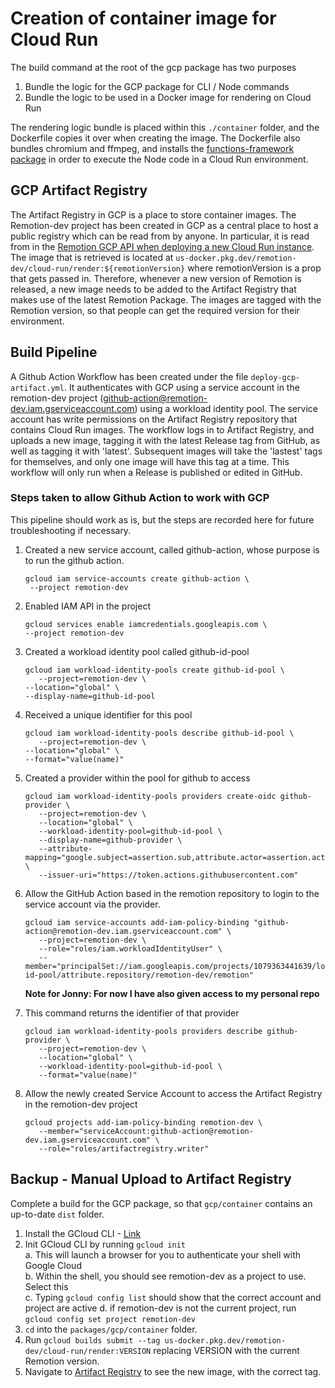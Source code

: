 # Creation of container image for Cloud Run

The build command at the root of the gcp package has two purposes

1. Bundle the logic for the GCP package for CLI / Node commands
2. Bundle the logic to be used in a Docker image for rendering on Cloud Run

The rendering logic bundle is placed within this `./container` folder, and the Dockerfile copies it over when creating the image.
The Dockerfile also bundles chromium and ffmpeg, and installs the [functions-framework package](https://cloud.google.com/functions/docs/functions-framework) in order to execute the Node code in a Cloud Run environment.

## GCP Artifact Registry

The Artifact Registry in GCP is a place to store container images. The Remotion-dev project has been created in GCP as a central place to host a public registry which can be read from by anyone. In particular, it is read from in the [Remotion GCP API when deploying a new Cloud Run instance](../src/api/deploy-new-cloud-run.ts). The image that is retrieved is located at `us-docker.pkg.dev/remotion-dev/cloud-run/render:${remotionVersion}` where remotionVersion is a prop that gets passed in. Therefore, whenever a new version of Remotion is released, a new image needs to be added to the Artifact Registry that makes use of the latest Remotion Package. The images are tagged with the Remotion version, so that people can get the required version for their environment.

## Build Pipeline

A Github Action Workflow has been created under the file `deploy-gcp-artifact.yml`. It authenticates with GCP using a service account in the remotion-dev project (github-action@remotion-dev.iam.gserviceaccount.com) using a workload identity pool. The service account has write permissions on the Artifact Registry repository that contains Cloud Run images. The workflow logs in to Artifact Registry, and uploads a new image, tagging it with the latest Release tag from GitHub, as well as tagging it with 'latest'. Subsequent images will take the 'lastest' tags for themselves, and only one image will have this tag at a time. This workflow will only run when a Release is published or edited in GitHub.

### Steps taken to allow Github Action to work with GCP

This pipeline should work as is, but the steps are recorded here for future troubleshooting if necessary.

1. Created a new service account, called github-action, whose purpose is to run the github action.
   ```
   gcloud iam service-accounts create github-action \
    --project remotion-dev
   ```
2. Enabled IAM API in the project

   ```
   gcloud services enable iamcredentials.googleapis.com \
   --project remotion-dev
   ```

3. Created a workload identity pool called github-id-pool

   ```
   gcloud iam workload-identity-pools create github-id-pool \
      --project=remotion-dev \
   --location="global" \
   --display-name=github-id-pool

   ```

4. Received a unique identifier for this pool

   ```
   gcloud iam workload-identity-pools describe github-id-pool \
      --project=remotion-dev \
   --location="global" \
   --format="value(name)"

   ```

5. Created a provider within the pool for github to access

   ```
   gcloud iam workload-identity-pools providers create-oidc github-provider \
      --project=remotion-dev \
      --location="global" \
      --workload-identity-pool=github-id-pool \
      --display-name=github-provider \
      --attribute-mapping="google.subject=assertion.sub,attribute.actor=assertion.actor,attribute.repository=assertion.repository" \
      --issuer-uri="https://token.actions.githubusercontent.com"
   ```

6. Allow the GitHub Action based in the remotion repository to login to the service account via the provider.

   ```
   gcloud iam service-accounts add-iam-policy-binding "github-action@remotion-dev.iam.gserviceaccount.com" \
      --project=remotion-dev \
      --role="roles/iam.workloadIdentityUser" \
      --member="principalSet://iam.googleapis.com/projects/1079363441639/locations/global/workloadIdentityPools/github-id-pool/attribute.repository/remotion-dev/remotion"
   ```

   **Note for Jonny: For now I have also given access to my personal repo**

7. This command returns the identifier of that provider

   ```
   gcloud iam workload-identity-pools providers describe github-provider \
      --project=remotion-dev \
      --location="global" \
      --workload-identity-pool=github-id-pool \
      --format="value(name)"
   ```

8. Allow the newly created Service Account to access the Artifact Registry in the remotion-dev project

   ```
   gcloud projects add-iam-policy-binding remotion-dev \
      --member="serviceAccount:github-action@remotion-dev.iam.gserviceaccount.com" \
      --role="roles/artifactregistry.writer"
   ```

## Backup - Manual Upload to Artifact Registry

Complete a build for the GCP package, so that `gcp/container` contains an up-to-date `dist` folder.

1. Install the GCloud CLI - [Link](https://cloud.google.com/sdk/docs/install)
2. Init GCloud CLI by running `gcloud init`  
   a. This will launch a browser for you to authenticate your shell with Google Cloud  
   b. Within the shell, you should see remotion-dev as a project to use. Select this  
   c. Typing `gcloud config list` should show that the correct account and project are active
   d. if remotion-dev is not the current project, run `gcloud config set project remotion-dev`
3. `cd` into the `packages/gcp/container` folder.
4. Run `gcloud builds submit --tag us-docker.pkg.dev/remotion-dev/cloud-run/render:VERSION` replacing
   VERSION with the current Remotion version.
5. Navigate to [Artifact Registry](https://console.cloud.google.com/artifacts/docker/remotion-dev/us/cloud-run/render?project=remotion-dev) to see the new image, with the correct tag.
